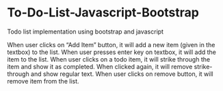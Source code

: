 # To-Do-List-Javascript-Bootstrap
Todo list implementation using bootstrap and javascript


When user clicks on “Add Item” button, it will add a new item (given in the textbox) to the list.
When user presses enter key on textbox, it will add the item to the list.
When user clicks on a todo item, it will strike through the item and show it as completed. When clicked again, it will remove strike-through and show regular text.
When user clicks on remove button, it will remove item from the list.
